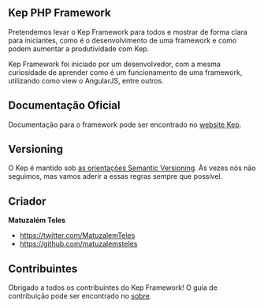 ## Kep PHP Framework

Pretendemos levar o Kep Framework para todos e mostrar de forma clara para iniciantes, como é o desenvolvimento de uma framework e como podem aumentar a produtividade com Kep.

Kep Framework foi iniciado por um desenvolvedor, com a mesma curiosidade de aprender como é um funcionamento de uma framework, utilizando como view o AngularJS, entre outros.

## Documentação Oficial

Documentação para o framework pode ser encontrado no [website Kep](http://kepphp.github.io/#/docs).

## Versioning

O Kep é mantido sob [as orientações Semantic Versioning](http://semver.org/). Às vezes nós não seguimos, mas vamos aderir a essas regras sempre que possível.

## Criador
**Matuzalém Teles**

* <https://twitter.com/MatuzalemTeles>
* <https://github.com/matuzalemsteles>

## Contribuintes

Obrigado a todos os contribuintes do Kep Framework! O guia de contribuição pode ser encontrado no [sobre](http://kepphp.github.io/#/about).
